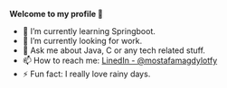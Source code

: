 **Welcome to my profile 👋**
- 🌱 I’m currently learning Springboot.
- 🤔 I’m currently looking for work.
- 💬 Ask me about Java, C or any tech related stuff.
- 📫 How to reach me: [LinedIn - @mostafamagdylotfy](https://www.linkedin.com/in/mostafamagdylotfy/)
- ⚡ Fun fact: I really love rainy days.
